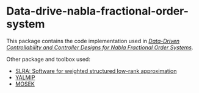 # Data-drive-nabla-fractional-order-system

This package contains the code implementation used in [*Data-Driven Controllability and Controller Designs for Nabla Fractional Order Systems*](https://doi.org/10.1109/LCSYS.2024.3520906).

Other package and toolbox used:

- [SLRA: Software for weighted structured low-rank approximation](https://slra.github.io/software-slra.html)
- [YALMIP](https://yalmip.github.io/)
- [MOSEK](https://www.mosek.com/)


